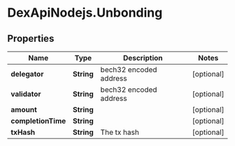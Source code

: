 # DexApiNodejs.Unbonding

## Properties

Name | Type | Description | Notes
------------ | ------------- | ------------- | -------------
**delegator** | **String** | bech32 encoded address | [optional] 
**validator** | **String** | bech32 encoded address | [optional] 
**amount** | **String** |  | [optional] 
**completionTime** | **String** |  | [optional] 
**txHash** | **String** | The tx hash | [optional] 



